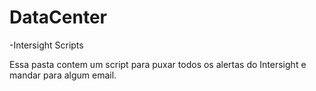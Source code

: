 # DataCenter

-Intersight Scripts

Essa pasta contem um script para puxar todos os alertas do Intersight e mandar para algum email.
